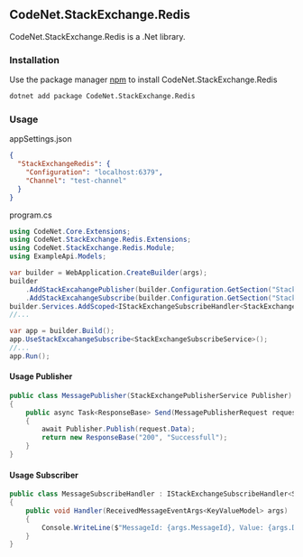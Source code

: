 ## CodeNet.StackExchange.Redis

CodeNet.StackExchange.Redis is a .Net library.

### Installation

Use the package manager [npm](https://www.nuget.org/packages/CodeNet.StackExchange.Redis/) to install CodeNet.StackExchange.Redis

```bash
dotnet add package CodeNet.StackExchange.Redis
```

### Usage
appSettings.json
```json
{
  "StackExchangeRedis": {
    "Configuration": "localhost:6379",
    "Channel": "test-channel"
  }
}
```
program.cs
```csharp
using CodeNet.Core.Extensions;
using CodeNet.StackExchange.Redis.Extensions;
using CodeNet.StackExchange.Redis.Module;
using ExampleApi.Models;

var builder = WebApplication.CreateBuilder(args);
builder
    .AddStackExcahangePublisher(builder.Configuration.GetSection("StackExchangeRedis"))
    .AddStackExcahangeSubscribe(builder.Configuration.GetSection("StackExchangeRedis"));
builder.Services.AddScoped<IStackExchangeSubscribeHandler<StackExchangeSubscribeService>, MessageSubscribeHandler>();
//...

var app = builder.Build();
app.UseStackExcahangeSubscribe<StackExchangeSubscribeService>();
//...
app.Run();
```
#### Usage Publisher
```csharp
public class MessagePublisher(StackExchangePublisherService Publisher)
{
    public async Task<ResponseBase> Send(MessagePublisherRequest request, CancellationToken cancellationToken)
    {
        await Publisher.Publish(request.Data);
        return new ResponseBase("200", "Successfull");
    }
}
```
#### Usage Subscriber
```csharp
public class MessageSubscribeHandler : IStackExchangeSubscribeHandler<StackExchangeSubscribeService>
{
    public void Handler(ReceivedMessageEventArgs<KeyValueModel> args)
    {
        Console.WriteLine($"MessageId: {args.MessageId}, Value: {args.Data.Value}");
    }
}
```